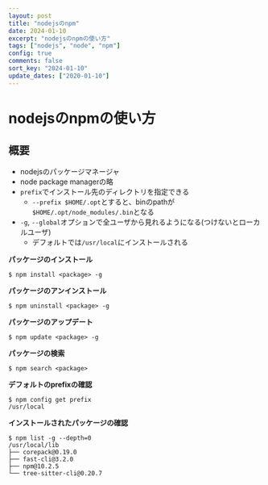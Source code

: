 ```yaml
---
layout: post
title: "nodejsのnpm"
date: 2024-01-10
excerpt: "nodejsのnpmの使い方"
tags: ["nodejs", "node", "npm"]
config: true
comments: false
sort_key: "2024-01-10"
update_dates: ["2020-01-10"]
---
```


# nodejsのnpmの使い方

## 概要
 - nodejsのパッケージマネージャ
 - node package managerの略
 - `prefix`でインストール先のディレクトリを指定できる
   - `--prefix $HOME/.opt`とすると、binのpathが`$HOME/.opt/node_modules/.bin`となる
 - `-g`, `--global`オプションで全ユーザから見れるようになる(つけないとローカルユーザ)
   - デフォルトでは`/usr/local`にインストールされる

**パッケージのインストール**
```console
$ npm install <package> -g
```

**パッケージのアンインストール**
```console
$ npm uninstall <package> -g
```

**パッケージのアップデート**
```console
$ npm update <package> -g
```

**パッケージの検索**
```console
$ npm search <package>
```

**デフォルトのprefixの確認**
```console
$ npm config get prefix
/usr/local
```

**インストールされたパッケージの確認**
```console
$ npm list -g --depth=0
/usr/local/lib
├── corepack@0.19.0
├── fast-cli@3.2.0
├── npm@10.2.5
└── tree-sitter-cli@0.20.7
```
